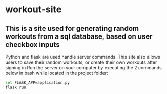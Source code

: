 # workout-site
## This is a site used for generating random workouts from a sql database, based on user checkbox inputs
Python and flask are used handle server commands.
This site also allows users to save their random workouts, or create their own workouts after signing in
Run the server on your computer by executing the 2 commands below in bash while located in the project folder:
```bash
set FLASK_APP=application.py
flask run
```
